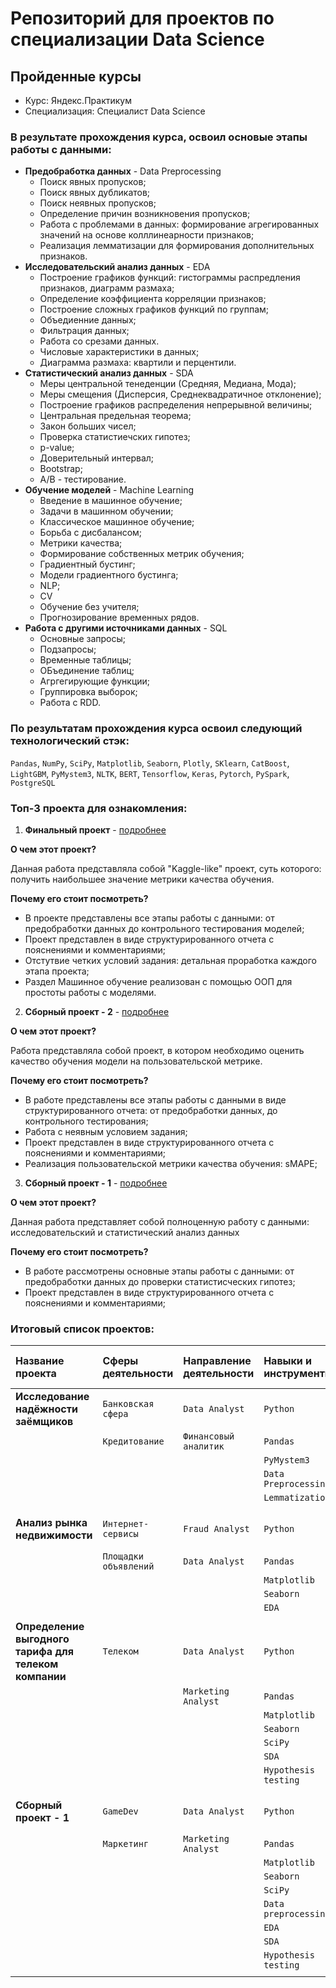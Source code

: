 # Репозиторий для проектов по специализации Data Science

## Пройденные курсы

* Курс: Яндекс.Практикум
* Специализация: Специалист Data Science

### В результате прохождения курса, освоил основые этапы работы с данными:

- **Предобработка данных** -  Data Preprocessing
    * Поиск явных пропусков;
    * Поиск явных дубликатов;
    * Поиск неявных пропусков;
    * Определение причин возникновения пропусков;
    * Работа с проблемами в данных: формирование агрегированных значений на основе колллинеарности признаков;
    * Реализация лемматизации для формирования дополнительных признаков.
- **Исследовательский анализ данных** - EDA
    * Построение графиков функций: гистограммы распредления признаков, диаграмм размаха;
    * Определение коэффициента корреляции признаков;
    * Построение сложных графиков функций по группам;
    * Объедиенние данных;
    * Фильтрация данных;
    * Работа со срезами данных.
    * Числовые характеристики в данных;
    * Диаграмма размаха: квартили и перцентили.
- **Статистический анализ данных** -  SDA
    * Меры центральной тенеденции (Средняя, Медиана, Мода);
    * Меры смещения (Дисперсия, Среднеквадратичное отклонение);
    * Построение графиков распределения непрерывной величины;
    * Центральная предельная теорема;
    * Закон больших чисел;
    * Проверка статистиечских гипотез;
    * p-value;
    * Доверительный интервал;
    * Bootstrap;
    * A/B - тестирование.
- **Обучение моделей** -  Machine Learning
    * Введение в машинное обучение;
    * Задачи в машинном обучении;
    * Классическое машинное обучение;
    * Борьба с дисбалансом;
    * Метрики качества;
    * Формирование собственных метрик обучения;
    * Градиентный бустинг;
    * Модели градиентного бустинга;
    * NLP;
    * CV
    * Обучение без учителя;
    * Прогнозирование временных рядов.
- **Работа с другими источниками данных** -  SQL
    * Основные запросы;
    * Подзапросы;
    * Временные таблицы;
    * ОБъединение таблиц;
    * Агргегирующие функции;
    * Группировка выборок;
    * Работа с RDD.

### По результатам прохождения курса освоил следующий технологический стэк:

`Pandas`, `NumPy`, `SciPy`, `Matplotlib`, `Seaborn`, `Plotly`, `SKlearn`, `CatBoost`, `LightGBM`, `PyMystem3`, `NLTK`, `BERT`, `Tensorflow`, `Keras`, `Pytorch`, `PySpark`, `PostgreSQL`

### Топ-3 проекта для ознакомления:

1. **Финальный проект** - [подробнее](https://github.com/alkspshkr/repo_Data_Science/tree/master/Telecom%20Churn%20Problem%20-%20final%20project)

**О чем этот проект?**

Данная работа представляла собой "Kaggle-like" проект, суть которого: получить наибольшее значение метрики качества обучения.

**Почему его стоит посмотреть?**

* В проекте представлены все этапы работы с данными: от предобработки данных до контрольного тестирования моделей;
* Проект представлен в виде структурированного отчета с пояснениями и комментариями;
* Отстутвие четких условий задания: детальная проработка каждого этапа проекта;
* Раздел Машинное обучение реализован с помощью ООП для простоты работы с моделями.

2. **Сборный проект - 2** - [подробнее](https://github.com/alkspshkr/repo_Data_Science/tree/master/Complex%20project%20-%202)

**О чем этот проект?**

Работа представляла собой проект, в котором необходимо оценить качество обучения модели на пользовательской метрике.

**Почему его стоит посмотреть?**

* В работе представлены все этапы работы с данными в виде структурированного отчета: от предобработки данных, до контрольного тестирования;
* Работа с неявным условием задания;
* Проект представлен в виде структурированного отчета с пояснениями и комментариями;
* Реализация пользовательской метрики качества обучения: sMAPE;

3. **Сборный проект - 1** - [подробнее](https://github.com/alkspshkr/repo_Data_Science/tree/master/Complex%20project)

**О чем этот проект?**

Данная работа представляет собой полноценную работу с данными: исследовательский и статистический анализ данных

**Почему его стоит посмотреть?**

* В работе рассмотрены основные этапы работы с данными: от предобработки данных до проверки статистисческих гипотез;
* Проект представлен в виде структурированного отчета с пояснениями и комментариями;

### Итоговый список проектов:

|**Название проекта**|**Сферы деятельности**|**Направление деятельности**|**Навыки и инструменты**|**Ссылка на проект**|
|:-------------------|:---------------------|:---------------------------|:-----------------------|:-------------------|
|**Исследование надёжности заёмщиков**|`Банковская сфера`|`Data Analyst`|`Python`|[ссылка на проект](https://github.com/alkspshkr/repo_Data_Science/tree/master/Debt%20Bank%20Problem%20-%20DataPreprocessing)|
||`Кредитование`|`Финансовый аналитик`|`Pandas`||
||||`PyMystem3`||
||||`Data Preprocessing`||
||||`Lemmatization`||
|     |     |      |     |    |
|**Анализ рынка недвижимости**|`Интернет-сервисы`|`Fraud Analyst`|`Python`|[ссылка на проект](https://github.com/alkspshkr/repo_Data_Science/tree/master/Property%20portrait%20-%20EDA)|
||`Площадки объявлений`|`Data Analyst`|`Pandas`||
||||`Matplotlib`||
||||`Seaborn`||
||||`EDA`||
||||||
|**Определение выгодного тарифа для телеком компании**|`Телеком`|`Data Analyst`|`Python`|[ссылка на проект](https://github.com/alkspshkr/repo_Data_Science/tree/master/Telecom%20Tariff%20-%20SDA)|
|||`Marketing Analyst`|`Pandas`||
||||`Matplotlib`||
||||`Seaborn`||
||||`SciPy`||
||||`SDA`||
||||`Hypothesis testing`||
||||||
|**Сборный проект - 1**|`GameDev`|`Data Analyst`|`Python`|[ссылка на проект](https://github.com/alkspshkr/repo_Data_Science/tree/master/Complex%20project)|
||`Маркетинг`|`Marketing Analyst`|`Pandas`||
||||`Matplotlib`||
||||`Seaborn`||
||||`SciPy`||
||||`Data preprocessing`||
||||`EDA`||
||||`SDA`||
||||`Hypothesis testing`||
||||||


